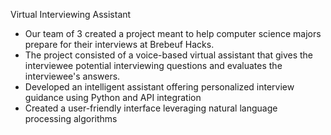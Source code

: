 Virtual Interviewing Assistant

-  Our team of 3 created a project meant to help computer science majors prepare for their interviews at Brebeuf Hacks.
- The project consisted of a voice-based virtual assistant that gives the interviewee potential interviewing questions and evaluates the interviewee's answers.
- Developed an intelligent assistant offering personalized interview guidance using Python and API
integration
-  Created a user-friendly interface leveraging natural language processing algorithms
